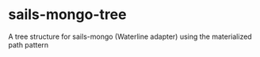 # sails-mongo-tree
A tree structure for sails-mongo (Waterline adapter) using the materialized path pattern

